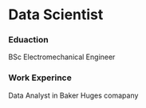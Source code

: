 # Data Scientist

### Eduaction 
BSc Electromechanical Engineer 

### Work Experince 
Data Analyst in Baker Huges comapany 
